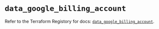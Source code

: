 # `data_google_billing_account`

Refer to the Terraform Registory for docs: [`data_google_billing_account`](https://www.terraform.io/docs/providers/google-beta/d/google_billing_account).
